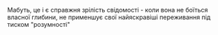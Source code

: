 Мабуть, це і є справжня зрілість свідомості - коли вона не боїться власної глибини, не применшує свої найяскравіші переживання під тиском "розумності"